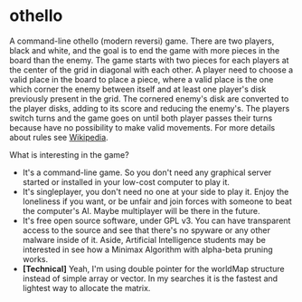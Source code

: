 # othello
A command-line othello (modern reversi) game. There are two players, black and white, and the goal is to end the game with more pieces in the board than the enemy. The game starts with two pieces for each players at the center of the grid in diagonal with each other. A player need to choose a valid place in the board to place a piece, where a valid place is the one which corner the enemy between itself and at least one player's disk previously present in the grid. The cornered enemy's disk are converted to the player disks, adding to its score and reducing the enemy's. The players switch turns and the game goes on until both player passes their turns because have no possibility to make valid movements. For more details about rules see [Wikipedia](https://en.wikipedia.org/wiki/Reversi#Rules).

What is interesting in the game?
* It's a command-line game. So you don't need any graphical server started or installed in your low-cost computer to play it.
* It's singleplayer, you don't need no one at your side to play it. Enjoy the loneliness if you want, or be unfair and join forces with someone to beat the computer's AI. Maybe multiplayer will be there in the future.
* It's free open source software, under GPL v3. You can have transparent access to the source and see that there's no spyware or any other malware inside of it. Aside, Artificial Intelligence students may be interested in see how a Minimax Algorithm with alpha-beta pruning works.
* **[Technical]** Yeah, I'm using double pointer for the worldMap structure instead of simple array or vector. In my searches it is the fastest and lightest way to allocate the matrix.
